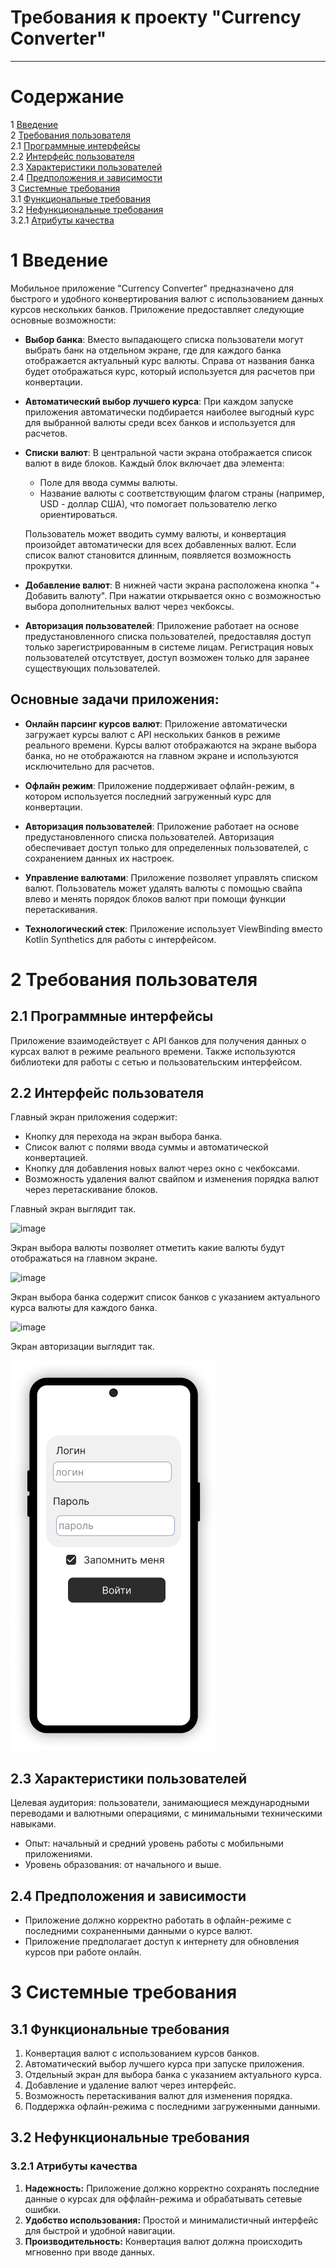 # Требования к проекту "Currency Converter"

---

# Содержание
1 [Введение](#intro)  
2 [Требования пользователя](#user_requirements)  
2.1 [Программные интерфейсы](#software_interfaces)  
2.2 [Интерфейс пользователя](#user_interface)  
2.3 [Характеристики пользователей](#user_specifications)  
2.4 [Предположения и зависимости](#assumptions_and_dependencies)  
3 [Системные требования](#system_requirements)  
3.1 [Функциональные требования](#functional_requirements)  
3.2 [Нефункциональные требования](#non-functional_requirements)  
3.2.1 [Атрибуты качества](#quality_attributes)

<a name="intro"/>

# 1 Введение

Мобильное приложение "Currency Converter" предназначено для быстрого и удобного конвертирования валют с использованием данных курсов нескольких банков. Приложение предоставляет следующие основные возможности:

- **Выбор банка**: Вместо выпадающего списка пользователи могут выбрать банк на отдельном экране, где для каждого банка отображается актуальный курс валюты. Справа от названия банка будет отображаться курс, который используется для расчетов при конвертации.

- **Автоматический выбор лучшего курса**: При каждом запуске приложения автоматически подбирается наиболее выгодный курс для выбранной валюты среди всех банков и используется для расчетов.

- **Списки валют**: В центральной части экрана отображается список валют в виде блоков. Каждый блок включает два элемента:
  - Поле для ввода суммы валюты.
  - Название валюты с соответствующим флагом страны (например, USD - доллар США), что помогает пользователю легко ориентироваться.

  Пользователь может вводить сумму валюты, и конвертация произойдет автоматически для всех добавленных валют. Если список валют становится длинным, появляется возможность прокрутки.

- **Добавление валют**: В нижней части экрана расположена кнопка "+ Добавить валюту". При нажатии открывается окно с возможностью выбора дополнительных валют через чекбоксы.

- **Авторизация пользователей**: Приложение работает на основе предустановленного списка пользователей, предоставляя доступ только зарегистрированным в системе лицам. Регистрация новых пользователей отсутствует, доступ возможен только для заранее существующих пользователей.

## Основные задачи приложения:

- **Онлайн парсинг курсов валют**: Приложение автоматически загружает курсы валют с API нескольких банков в режиме реального времени. Курсы валют отображаются на экране выбора банка, но не отображаются на главном экране и используются исключительно для расчетов.

- **Офлайн режим**: Приложение поддерживает офлайн-режим, в котором используется последний загруженный курс для конвертации.

- **Авторизация пользователей**: Приложение работает на основе предустановленного списка пользователей. Авторизация обеспечивает доступ только для определенных пользователей, с сохранением данных их настроек.

- **Управление валютами**: Приложение позволяет управлять списком валют. Пользователь может удалять валюты с помощью свайпа влево и менять порядок блоков валют при помощи функции перетаскивания.

- **Технологический стек**: Приложение использует ViewBinding вместо Kotlin Synthetics для работы с интерфейсом.

<a name="user_requirements"/>

# 2 Требования пользователя

<a name="software_interfaces"/>

## 2.1 Программные интерфейсы
Приложение взаимодействует с API банков для получения данных о курсах валют в режиме реального времени. Также используются библиотеки для работы с сетью и пользовательским интерфейсом.

<a name="user_interface"/>

## 2.2 Интерфейс пользователя
Главный экран приложения содержит:
- Кнопку для перехода на экран выбора банка.
- Список валют с полями ввода суммы и автоматической конвертацией.
- Кнопку для добавления новых валют через окно с чекбоксами.
- Возможность удаления валют свайпом и изменения порядка валют через перетаскивание блоков.

Главный экран выглядит так.

![image](https://github.com/user-attachments/assets/08d1c6a8-43a1-4142-a00a-526510dbae08)

Экран выбора валюты позволяет отметить какие валюты будут отображаться на главном экране.

![image](https://github.com/user-attachments/assets/90a8eea6-d53d-4bd5-bb67-32c5b6eaab8a)

Экран выбора банка содержит список банков с указанием актуального курса валюты для каждого банка.

![image](https://github.com/user-attachments/assets/0a2e4e9a-e709-4bec-8894-437bf1b7c090)

Экран авторизации выглядит так.

![Изображение](docs/mockups/authorization.png)

<a name="user_specifications"/>

## 2.3 Характеристики пользователей
Целевая аудитория: пользователи, занимающиеся международными переводами и валютными операциями, с минимальными техническими навыками.
- Опыт: начальный и средний уровень работы с мобильными приложениями.
- Уровень образования: от начального и выше.

<a name="assumptions_and_dependencies"/>

## 2.4 Предположения и зависимости
- Приложение должно корректно работать в офлайн-режиме с последними сохраненными данными о курсе валют.
- Приложение предполагает доступ к интернету для обновления курсов при работе онлайн.

<a name="system_requirements"/>

# 3 Системные требования

<a name="functional_requirements"/>

## 3.1 Функциональные требования

1. Конвертация валют с использованием курсов банков.
2. Автоматический выбор лучшего курса при запуске приложения.
3. Отдельный экран для выбора банка с указанием актуального курса.
4. Добавление и удаление валют через интерфейс.
5. Возможность перетаскивания валют для изменения порядка.
6. Поддержка офлайн-режима с последними загруженными данными.

<a name="non-functional_requirements"/>

## 3.2 Нефункциональные требования

<a name="quality_attributes"/>

### 3.2.1 Атрибуты качества
1. **Надежность:** Приложение должно корректно сохранять последние данные о курсах для оффлайн-режима и обрабатывать сетевые ошибки.
2. **Удобство использования:** Простой и минималистичный интерфейс для быстрой и удобной навигации.
3. **Производительность:** Конвертация валют должна происходить мгновенно при вводе данных.
